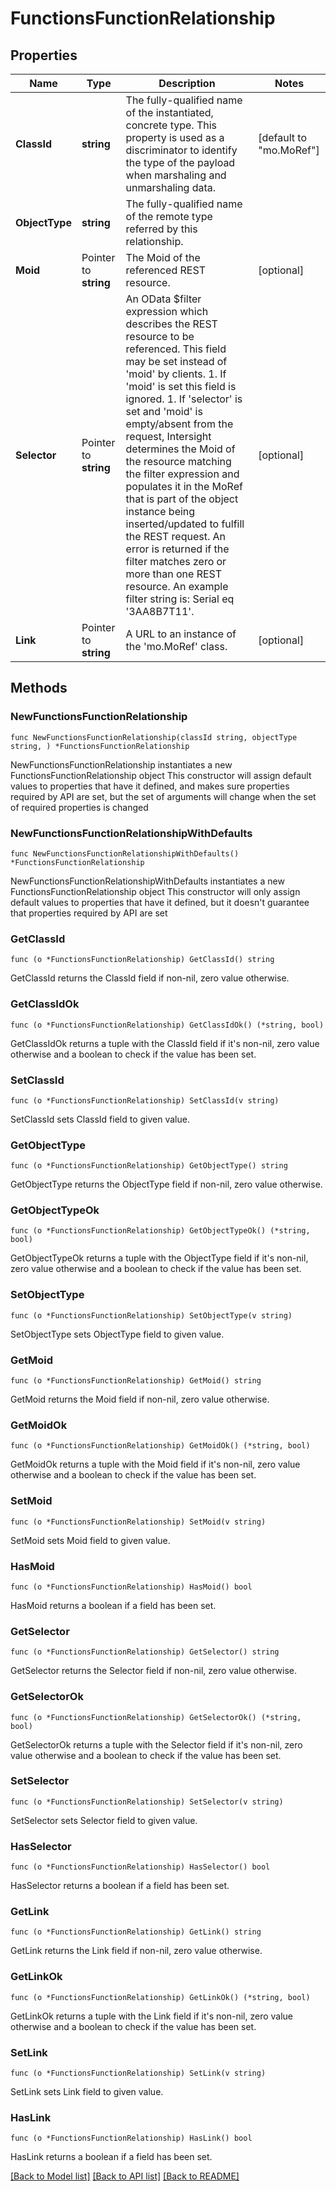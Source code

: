 # FunctionsFunctionRelationship

## Properties

Name | Type | Description | Notes
------------ | ------------- | ------------- | -------------
**ClassId** | **string** | The fully-qualified name of the instantiated, concrete type. This property is used as a discriminator to identify the type of the payload when marshaling and unmarshaling data. | [default to "mo.MoRef"]
**ObjectType** | **string** | The fully-qualified name of the remote type referred by this relationship. | 
**Moid** | Pointer to **string** | The Moid of the referenced REST resource. | [optional] 
**Selector** | Pointer to **string** | An OData $filter expression which describes the REST resource to be referenced. This field may be set instead of &#39;moid&#39; by clients. 1. If &#39;moid&#39; is set this field is ignored. 1. If &#39;selector&#39; is set and &#39;moid&#39; is empty/absent from the request, Intersight determines the Moid of the resource matching the filter expression and populates it in the MoRef that is part of the object instance being inserted/updated to fulfill the REST request. An error is returned if the filter matches zero or more than one REST resource. An example filter string is: Serial eq &#39;3AA8B7T11&#39;. | [optional] 
**Link** | Pointer to **string** | A URL to an instance of the &#39;mo.MoRef&#39; class. | [optional] 

## Methods

### NewFunctionsFunctionRelationship

`func NewFunctionsFunctionRelationship(classId string, objectType string, ) *FunctionsFunctionRelationship`

NewFunctionsFunctionRelationship instantiates a new FunctionsFunctionRelationship object
This constructor will assign default values to properties that have it defined,
and makes sure properties required by API are set, but the set of arguments
will change when the set of required properties is changed

### NewFunctionsFunctionRelationshipWithDefaults

`func NewFunctionsFunctionRelationshipWithDefaults() *FunctionsFunctionRelationship`

NewFunctionsFunctionRelationshipWithDefaults instantiates a new FunctionsFunctionRelationship object
This constructor will only assign default values to properties that have it defined,
but it doesn't guarantee that properties required by API are set

### GetClassId

`func (o *FunctionsFunctionRelationship) GetClassId() string`

GetClassId returns the ClassId field if non-nil, zero value otherwise.

### GetClassIdOk

`func (o *FunctionsFunctionRelationship) GetClassIdOk() (*string, bool)`

GetClassIdOk returns a tuple with the ClassId field if it's non-nil, zero value otherwise
and a boolean to check if the value has been set.

### SetClassId

`func (o *FunctionsFunctionRelationship) SetClassId(v string)`

SetClassId sets ClassId field to given value.


### GetObjectType

`func (o *FunctionsFunctionRelationship) GetObjectType() string`

GetObjectType returns the ObjectType field if non-nil, zero value otherwise.

### GetObjectTypeOk

`func (o *FunctionsFunctionRelationship) GetObjectTypeOk() (*string, bool)`

GetObjectTypeOk returns a tuple with the ObjectType field if it's non-nil, zero value otherwise
and a boolean to check if the value has been set.

### SetObjectType

`func (o *FunctionsFunctionRelationship) SetObjectType(v string)`

SetObjectType sets ObjectType field to given value.


### GetMoid

`func (o *FunctionsFunctionRelationship) GetMoid() string`

GetMoid returns the Moid field if non-nil, zero value otherwise.

### GetMoidOk

`func (o *FunctionsFunctionRelationship) GetMoidOk() (*string, bool)`

GetMoidOk returns a tuple with the Moid field if it's non-nil, zero value otherwise
and a boolean to check if the value has been set.

### SetMoid

`func (o *FunctionsFunctionRelationship) SetMoid(v string)`

SetMoid sets Moid field to given value.

### HasMoid

`func (o *FunctionsFunctionRelationship) HasMoid() bool`

HasMoid returns a boolean if a field has been set.

### GetSelector

`func (o *FunctionsFunctionRelationship) GetSelector() string`

GetSelector returns the Selector field if non-nil, zero value otherwise.

### GetSelectorOk

`func (o *FunctionsFunctionRelationship) GetSelectorOk() (*string, bool)`

GetSelectorOk returns a tuple with the Selector field if it's non-nil, zero value otherwise
and a boolean to check if the value has been set.

### SetSelector

`func (o *FunctionsFunctionRelationship) SetSelector(v string)`

SetSelector sets Selector field to given value.

### HasSelector

`func (o *FunctionsFunctionRelationship) HasSelector() bool`

HasSelector returns a boolean if a field has been set.

### GetLink

`func (o *FunctionsFunctionRelationship) GetLink() string`

GetLink returns the Link field if non-nil, zero value otherwise.

### GetLinkOk

`func (o *FunctionsFunctionRelationship) GetLinkOk() (*string, bool)`

GetLinkOk returns a tuple with the Link field if it's non-nil, zero value otherwise
and a boolean to check if the value has been set.

### SetLink

`func (o *FunctionsFunctionRelationship) SetLink(v string)`

SetLink sets Link field to given value.

### HasLink

`func (o *FunctionsFunctionRelationship) HasLink() bool`

HasLink returns a boolean if a field has been set.


[[Back to Model list]](../README.md#documentation-for-models) [[Back to API list]](../README.md#documentation-for-api-endpoints) [[Back to README]](../README.md)


